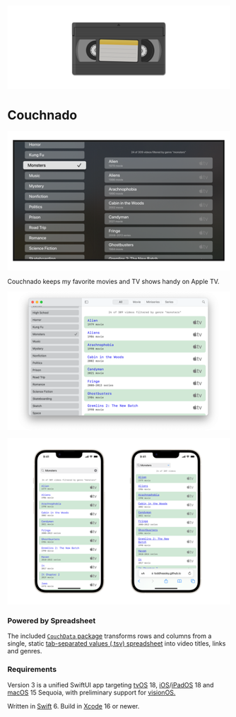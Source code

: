 ![](docs/couchnado.png)

# Couchnado

![](docs/couchnado-tv.png)

Couchnado keeps my favorite movies and TV shows handy on Apple TV.

![](docs/couchnado-mac.png)

![](docs/couchnado-web.png)

### Powered by Spreadsheet

The included [`CouchData` package](couchdata/) transforms rows and columns from a single, static [tab-separated values (.tsv) spreadsheet](https://en.wikipedia.org/wiki/Tab-separated_values) into video titles, links and genres.

### Requirements

Version 3 is a unified SwiftUI app targeting [tvOS](https://developer.apple.com/tvos) 18, [iOS](https://developer.apple.com/ios)/[iPadOS](https://developer.apple.com/ipad) 18 and [macOS](https://developer.apple.com/macos) 15 Sequoia, with preliminary support for [visionOS.](https://developer.apple.com/visionos)

Written in [Swift](https://developer.apple.com/documentation/swift) 6. Build in [Xcode](https://developer.apple.com/xcode) 16 or newer.
